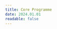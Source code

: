```yaml
---
title: Core Programme
date: 2024.01.01
readable: false
---
```


<content-table :headers="['Exercise', 'Primary Muscle Groups', 'Sets and Repetitions | Time', 'Additional Comments']" :rows="[
    ['Lying Legraise', 'Abs (Rectus Abd.), Hip Flexors', '4 Sets for 20 Reps', 'If proven too difficult, Lying kneetucks may be an alternative, or if proven too easy, V-ups with straight legs may work better.'],
    ['Sideplank', 'Obliques (Int. and Ext.), Abs (Transverse Abd. and Rectus Abd.*), Glutes*', '4 Sets for 45 Seconds per Side', 'If too easy, Copenhagen Planks is an alternative.'],
    ['Bicycle Situps', 'Abs (Rectus Abd.), Hip Flexors', '4 Sets for 20 Reps', ''],
    ['Flutterkicks', 'Abs (Rectus Abd.), Hip Flexors', '4 Sets for 50 Reps', 'These will be too easy after a bit but do not switch them out before you can easily finish all 50 at each set without any issues. If proven too easy, you may try Hollow-Body Holds with Flutterkicks.'],
    ['Hanging Kneetuck', 'Abs (Rectus Abd.), Hip Flexors, Forearms(Flexors and Extensors)*', '4 Sets for 12 Reps', 'If proven too easy try to bring your knees higher and higher until your legs touch the bar. If still too easy, try hanging leg raises with the same progression.'],
]">
</content-table>